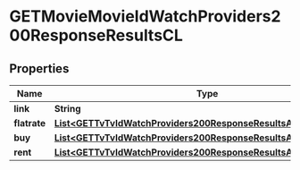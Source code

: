 

# GETMovieMovieIdWatchProviders200ResponseResultsCL


## Properties

| Name | Type | Description | Notes |
|------------ | ------------- | ------------- | -------------|
|**link** | **String** |  |  [optional] |
|**flatrate** | [**List&lt;GETTvTvIdWatchProviders200ResponseResultsARFlatrateInner&gt;**](GETTvTvIdWatchProviders200ResponseResultsARFlatrateInner.md) |  |  [optional] |
|**buy** | [**List&lt;GETTvTvIdWatchProviders200ResponseResultsARFlatrateInner&gt;**](GETTvTvIdWatchProviders200ResponseResultsARFlatrateInner.md) |  |  [optional] |
|**rent** | [**List&lt;GETTvTvIdWatchProviders200ResponseResultsARFlatrateInner&gt;**](GETTvTvIdWatchProviders200ResponseResultsARFlatrateInner.md) |  |  [optional] |



